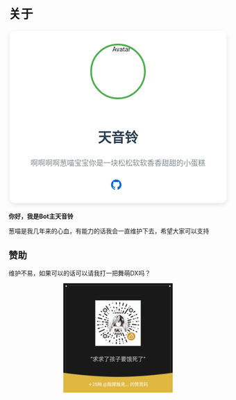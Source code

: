 # 关于
<div style="display: flex; flex-direction: column; align-items: center; text-align: center; background-color: #fff; border-radius: 12px; box-shadow: 0 4px 12px rgba(0, 0, 0, 0.1); padding: 30px; max-width: 500px; margin: 20px auto; box-sizing: border-box;">
    <img src="https://gravatar.loli.net/avatar/a6ce8e009afd299c1e2279eb5055ab58" alt="Avatar" style="width: 120px; height: 120px; border-radius: 50%; object-fit: cover; margin-bottom: 20px; border: 4px solid #4CAF50;">
    <h1 style="font-size: 2.2em; font-weight: bold; margin-bottom: 10px; color: #2c3e50;">天音铃</h1>
    <p style="font-size: 1.2em; color: #7f8c8d; line-height: 1.5; margin-bottom: 15px;">啊啊啊啊葱喵宝宝你是一块松松软软香香甜甜的小蛋糕</p>
    <div style="margin-top: 10px;">
        <a href="https://github.com/YoisakiKnd" target="_blank" style="text-decoration: none; color: #0366d6; font-weight: bold; font-size: 1.1em; display: flex; align-items: center;">
            <svg xmlns="http://www.w3.org/2000/svg" width="24" height="24" viewBox="0 0 24 24" fill="currentColor" style="margin-right: 8px;">
                <path d="M12 0c-6.626 0-12 5.373-12 12 0 5.302 3.438 9.8 8.207 11.387.599.111.793-.261.793-.577v-2.234c-3.338.726-4.033-1.416-4.033-1.416-.546-1.387-1.333-1.756-1.333-1.756-1.08-.731.084-.716.084-.716 1.205.084 1.838 1.236 1.838 1.236 1.07 1.835 2.809 1.305 3.493.998.108-.776.418-1.305.762-1.604-2.665-.305-5.467-1.334-5.467-5.931 0-1.311.469-2.381 1.236-3.221-.124-.303-.535-1.524.118-3.176 0 0 1.008-.322 3.301 1.23.957-.266 1.983-.399 3.003-.404 1.02.005 2.046.138 3.003.404 2.294-1.552 3.302-1.23 3.302-1.23.653 1.653.242 2.874.118 3.176.77.84 1.235 1.911 1.235 3.221 0 4.609-2.807 5.624-5.479 5.921.43.372.823 1.102.823 2.222v3.293c0 .319.192.694.801.576 4.765-1.589 8.199-6.086 8.199-11.386 0-6.627-5.373-12-12-12z"/>
            </svg>
        </a>
    </div>
</div>

**你好，我是Bot主天音铃**

葱喵是我几年来的心血，有能力的话我会一直维护下去，希望大家可以支持

## 赞助
维护不易，如果可以的话可以请我打一把舞萌DX吗？
<div align="center">
<img src=/assets/wechat.png width=50%>
</div>